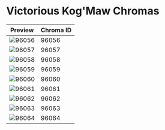 # Victorious Kog'Maw Chromas

| Preview | Chroma ID |
|---------|-----------|
| ![96056](https://raw.communitydragon.org/latest/plugins/rcp-be-lol-game-data/global/default/v1/champion-chroma-images/96/96056.png) | 96056 |
| ![96057](https://raw.communitydragon.org/latest/plugins/rcp-be-lol-game-data/global/default/v1/champion-chroma-images/96/96057.png) | 96057 |
| ![96058](https://raw.communitydragon.org/latest/plugins/rcp-be-lol-game-data/global/default/v1/champion-chroma-images/96/96058.png) | 96058 |
| ![96059](https://raw.communitydragon.org/latest/plugins/rcp-be-lol-game-data/global/default/v1/champion-chroma-images/96/96059.png) | 96059 |
| ![96060](https://raw.communitydragon.org/latest/plugins/rcp-be-lol-game-data/global/default/v1/champion-chroma-images/96/96060.png) | 96060 |
| ![96061](https://raw.communitydragon.org/latest/plugins/rcp-be-lol-game-data/global/default/v1/champion-chroma-images/96/96061.png) | 96061 |
| ![96062](https://raw.communitydragon.org/latest/plugins/rcp-be-lol-game-data/global/default/v1/champion-chroma-images/96/96062.png) | 96062 |
| ![96063](https://raw.communitydragon.org/latest/plugins/rcp-be-lol-game-data/global/default/v1/champion-chroma-images/96/96063.png) | 96063 |
| ![96064](https://raw.communitydragon.org/latest/plugins/rcp-be-lol-game-data/global/default/v1/champion-chroma-images/96/96064.png) | 96064 |